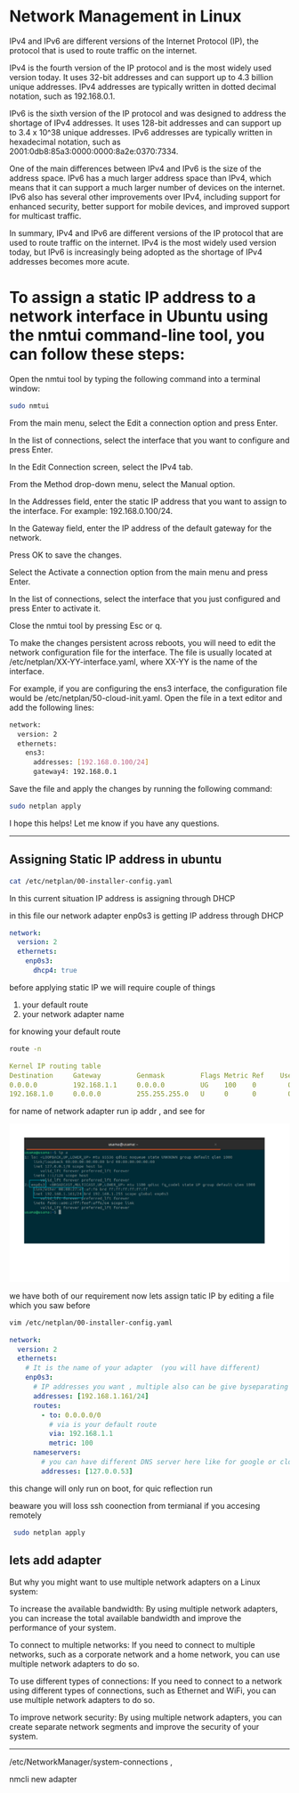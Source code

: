 # Network Management in Linux

IPv4 and IPv6 are different versions of the Internet Protocol (IP), the protocol that is used to route traffic on the internet.

IPv4 is the fourth version of the IP protocol and is the most widely used version today. It uses 32-bit addresses and can support up to 4.3 billion unique addresses. IPv4 addresses are typically written in dotted decimal notation, such as 192.168.0.1.

IPv6 is the sixth version of the IP protocol and was designed to address the shortage of IPv4 addresses. It uses 128-bit addresses and can support up to 3.4 x 10^38 unique addresses. IPv6 addresses are typically written in hexadecimal notation, such as 2001:0db8:85a3:0000:0000:8a2e:0370:7334.

One of the main differences between IPv4 and IPv6 is the size of the address space. IPv6 has a much larger address space than IPv4, which means that it can support a much larger number of devices on the internet. IPv6 also has several other improvements over IPv4, including support for enhanced security, better support for mobile devices, and improved support for multicast traffic.

In summary, IPv4 and IPv6 are different versions of the IP protocol that are used to route traffic on the internet. IPv4 is the most widely used version today, but IPv6 is increasingly being adopted as the shortage of IPv4 addresses becomes more acute.

# To assign a static IP address to a network interface in Ubuntu using the nmtui command-line tool, you can follow these steps:

Open the nmtui tool by typing the following command into a terminal window:

```bash
sudo nmtui
```

From the main menu, select the Edit a connection option and press Enter.

In the list of connections, select the interface that you want to configure and press Enter.

In the Edit Connection screen, select the IPv4 tab.

From the Method drop-down menu, select the Manual option.

In the Addresses field, enter the static IP address that you want to assign to the interface. For example: 192.168.0.100/24.

In the Gateway field, enter the IP address of the default gateway for the network.

Press OK to save the changes.

Select the Activate a connection option from the main menu and press Enter.

In the list of connections, select the interface that you just configured and press Enter to activate it.

Close the nmtui tool by pressing Esc or q.

To make the changes persistent across reboots, you will need to edit the network configuration file for the interface. The file is usually located at /etc/netplan/XX-YY-interface.yaml, where XX-YY is the name of the interface.

For example, if you are configuring the ens3 interface, the configuration file would be /etc/netplan/50-cloud-init.yaml. Open the file in a text editor and add the following lines:

```bash
network:
  version: 2
  ethernets:
    ens3:
      addresses: [192.168.0.100/24]
      gateway4: 192.168.0.1
```

Save the file and apply the changes by running the following command:

```bash
sudo netplan apply
```

I hope this helps! Let me know if you have any questions.

---

## Assigning Static IP address in ubuntu

```bash
cat /etc/netplan/00-installer-config.yaml
```

In this current situation IP address is assigning through DHCP

in this file our network adapter enp0s3 is getting IP address through DHCP

```yaml
network:
  version: 2
  ethernets:
    enp0s3:
      dhcp4: true
```

before applying static IP we will require couple of things

1. your default route
1. your network adapter name

for knowing your default route

```bash
route -n
```

```yaml
Kernel IP routing table
Destination     Gateway         Genmask         Flags Metric Ref    Use Iface
0.0.0.0         192.168.1.1     0.0.0.0         UG    100    0        0 enp0s3
192.168.1.0     0.0.0.0         255.255.255.0   U     0      0        0 enp0s3
```

for name of network adapter
run ip addr , and see for

<img src = "ip.png" >

we have both of our requirement now lets assign tatic IP by editing a file which you saw before

```bash
vim /etc/netplan/00-installer-config.yaml
```

```yaml
network:
  version: 2
  ethernets:
    # It is the name of your adapter  (you will have different)
    enp0s3:
      # IP addresses you want , multiple also can be give byseparating with comma
      addresses: [192.168.1.161/24]
      routes:
        - to: 0.0.0.0/0
          # via is your default route
          via: 192.168.1.1
          metric: 100
      nameservers:
        # you can have different DNS server here like for google or cloudfare , 8.8.8.8
        addresses: [127.0.0.53]
```

this change will only run on boot, for quic reflection run

beaware you will loss ssh coonection from termianal if you accesing remotely

```bash
 sudo netplan apply
```

## lets add adapter

But why you might want to use multiple network adapters on a Linux system:

To increase the available bandwidth: By using multiple network adapters, you can increase the total available bandwidth and improve the performance of your system.

To connect to multiple networks: If you need to connect to multiple networks, such as a corporate network and a home network, you can use multiple network adapters to do so.

To use different types of connections: If you need to connect to a network using different types of connections, such as Ethernet and WiFi, you can use multiple network adapters to do so.

To improve network security: By using multiple network adapters, you can create separate network segments and improve the security of your system.

---

/etc/NetworkManager/system-connections ,

nmcli new adapter
